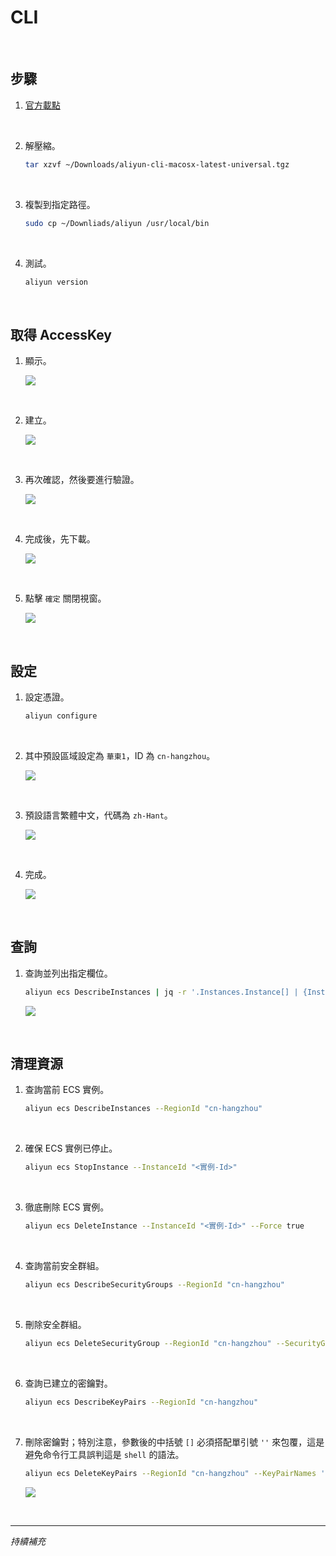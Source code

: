 # CLI

<br>

## 步驟 

1. [官方載點](https://www.alibabacloud.com/help/en/cli/install-cli-on-macos?spm=a2c63.p38356.0.i0#32865bfe14am6:~:text=Download%20links%3A-,Official%20website,-%3A%20You%20can%20download)

<br>

2. 解壓縮。

    ```bash
    tar xzvf ~/Downloads/aliyun-cli-macosx-latest-universal.tgz
    ```

<br>

3. 複製到指定路徑。

    ```bash
    sudo cp ~/Downliads/aliyun /usr/local/bin
    ```

<br>

4. 測試。

    ```bash
    aliyun version
    ```

<br>

## 取得 AccessKey

1. 顯示。

    ![](images/img_66.png)

<br>

2. 建立。

    ![](images/img_67.png)

<br>

3. 再次確認，然後要進行驗證。

    ![](images/img_68.png)

<br>

4. 完成後，先下載。

    ![](images/img_69.png)

<br>

5. 點擊 `確定` 關閉視窗。

    ![](images/img_70.png)

<br>

## 設定

1. 設定憑證。

    ```bash
    aliyun configure
    ```

<br>

2. 其中預設區域設定為 `華東1`，ID 為 `cn-hangzhou`。

    ![](images/img_72.png)

<br>

3. 預設語言繁體中文，代碼為 `zh-Hant`。

    ![](images/img_71.png)

<br>

4. 完成。

    ![](images/img_73.png)

<br>

## 查詢

1. 查詢並列出指定欄位。

    ```bash
    aliyun ecs DescribeInstances | jq -r '.Instances.Instance[] | {InstanceId, InstanceName, InstanceType, Status, RegionId, ZoneId, PublicIpAddress, PrivateIpAddress}'
    ```

    ![](images/img_74.png)


<br>

## 清理資源

1. 查詢當前 ECS 實例。

    ```bash
    aliyun ecs DescribeInstances --RegionId "cn-hangzhou"
    ```

<br>

2. 確保 ECS 實例已停止。

    ```bash
    aliyun ecs StopInstance --InstanceId "<實例-Id>"
    ```

<br>

3. 徹底刪除 ECS 實例。

    ```bash
    aliyun ecs DeleteInstance --InstanceId "<實例-Id>" --Force true
    ```

<br>

4. 查詢當前安全群組。

    ```bash
    aliyun ecs DescribeSecurityGroups --RegionId "cn-hangzhou"
    ```

<br>

5. 刪除安全群組。

    ```bash
    aliyun ecs DeleteSecurityGroup --RegionId "cn-hangzhou" --SecurityGroupId "<安全組-Id>"
    ```

<br>

6. 查詢已建立的密鑰對。

    ```bash
    aliyun ecs DescribeKeyPairs --RegionId "cn-hangzhou"
    ```

<br>

7. 刪除密鑰對；特別注意，參數後的中括號 `[]` 必須搭配單引號 `''` 來包覆，這是避免命令行工具誤判這是 `shell` 的語法。

    ```bash
    aliyun ecs DeleteKeyPairs --RegionId "cn-hangzhou" --KeyPairNames '["<密鑰對-名稱>"]'
    ```

    ![](images/img_75.png)

<br>

___

_持續補充_